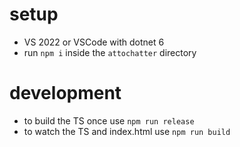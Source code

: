 # setup
* VS 2022 or VSCode with dotnet 6
* run `npm i` inside the `attochatter` directory

# development
* to build the TS once use `npm run release`
* to watch the TS and index.html use `npm run build`